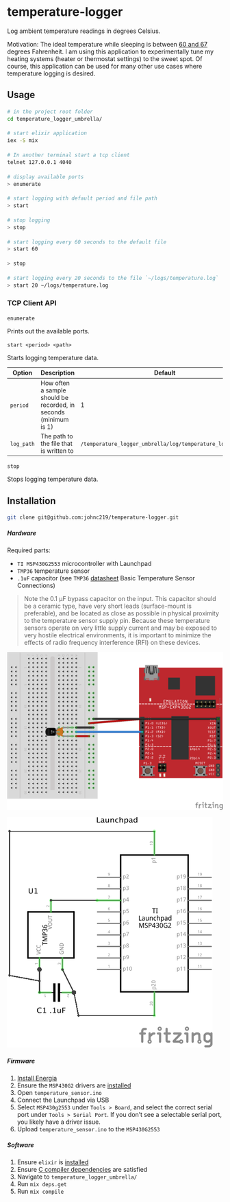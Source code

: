 # temperature-logger
Log ambient temperature readings in degrees Celsius.

Motivation:
The ideal temperature while sleeping is between [60 and 67](https://sleep.org/articles/temperature-for-sleep/) degrees Fahrenheit. I am using this application to experimentally tune my heating systems (heater or thermostat settings) to the sweet spot. Of course, this application can be used for many other use cases where temperature logging is desired.

## Usage
```bash
# in the project root folder
cd temperature_logger_umbrella/

# start elixir application
iex -S mix

# In another terminal start a tcp client
telnet 127.0.0.1 4040

# display available ports
> enumerate

# start logging with default period and file path
> start

# stop logging
> stop

# start logging every 60 seconds to the default file
> start 60

> stop

# start logging every 20 seconds to the file `~/logs/temperature.log`
> start 20 ~/logs/temperature.log
```

### TCP Client API

`enumerate`

Prints out the available ports.

`start <period> <path>`

Starts logging temperature data.

Option | Description | Default
--- | --- | ---
`period` | How often a sample should be recorded, in seconds (minimum is 1) | 1
`log_path` | The path to the file that is written to | `/temperature_logger_umbrella/log/temperature_logger.log`

`stop`

Stops logging temperature data.

## Installation

```bash
git clone git@github.com:johnc219/temperature-logger.git
```

##### Hardware
Required parts:
- `TI MSP430G2553` microcontroller with Launchpad
- `TMP36` temperature sensor
- `.1uF` capacitor (see `TMP36` [datasheet](https://cdn.sparkfun.com/datasheets/Sensors/Temp/TMP35_36_37.pdf) Basic Temperature Sensor Connections)
>Note the 0.1 μF bypass capacitor on the input. This capacitor
should be a ceramic type, have very short leads (surface-mount
is preferable), and be located as close as possible in physical
proximity to the temperature sensor supply pin. Because these
temperature sensors operate on very little supply current and
may be exposed to very hostile electrical environments, it is
important to minimize the effects of radio frequency interference
(RFI) on these devices.

![Breadboard](assets/temperature_logger_bb.png?raw=true "Breadboard")

![Schematic](assets/temperature_logger_schem.png?raw=true "Schematic")

##### Firmware
1. [Install Energia](http://energia.nu/download/)
1. Ensure the `MSP430G2` drivers are [installed](http://energia.nu/pin-maps/guide_msp430g2launchpad/)
1. Open `temperature_sensor.ino`
1. Connect the Launchpad via USB
1. Select `MSP430g2553` under `Tools > Board`, and select the correct serial port under `Tools > Serial Port`. If you don’t see a selectable serial port, you likely have a driver issue.
1. Upload `temperature_sensor.ino` to the `MSP430G2553`

##### Software
1. Ensure `elixir` is [installed](https://elixir-lang.org/install.html)
1. Ensure [C compiler dependencies](https://github.com/nerves-project/nerves_uart#c-compiler-dependencies) are satisfied
1. Navigate to `temperature_logger_umbrella/`
1. Run `mix deps.get`
1. Run `mix compile`
